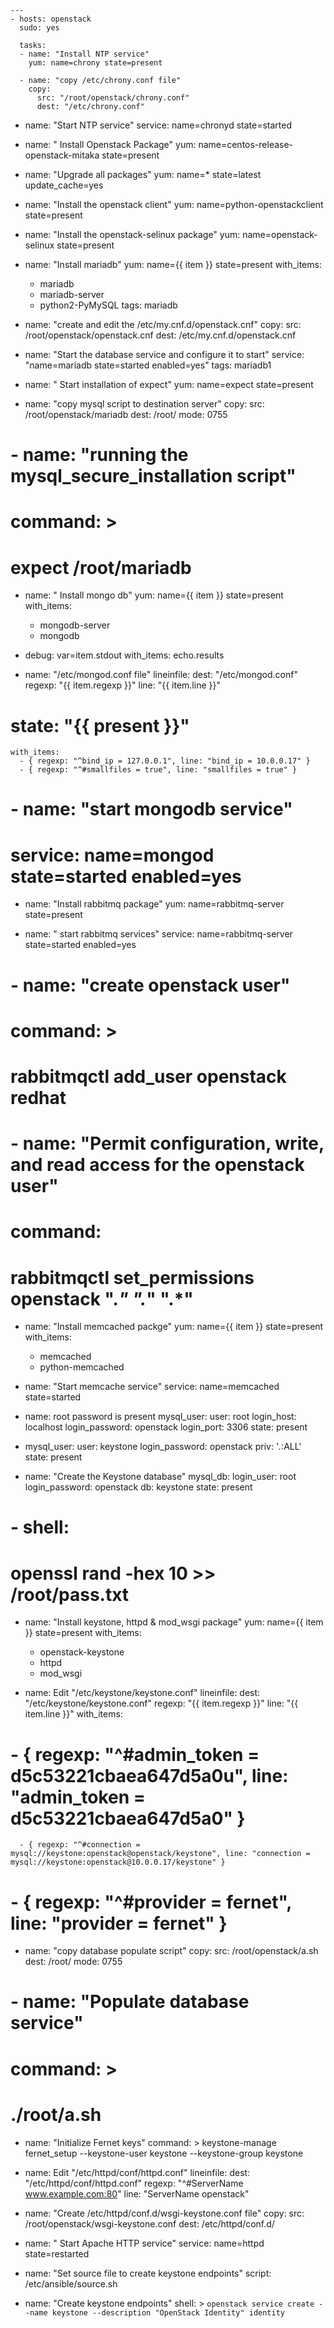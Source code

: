     ---
    - hosts: openstack
      sudo: yes

      tasks:
      - name: "Install NTP service"
        yum: name=chrony state=present

      - name: "copy /etc/chrony.conf file"
        copy:
          src: "/root/openstack/chrony.conf"
          dest: "/etc/chrony.conf"

  - name: "Start NTP service"
    service: name=chronyd state=started    

  - name: " Install Openstack Package"
    yum: name=centos-release-openstack-mitaka state=present
    
  - name: "Upgrade all packages"
    yum: name=* state=latest update_cache=yes
  - name: "Install the openstack client"
    yum: name=python-openstackclient state=present
  - name: "Install the openstack-selinux package"
    yum: name=openstack-selinux state=present

  - name: "Install mariadb"
    yum: name={{ item }} state=present
    with_items:
      - mariadb
      - mariadb-server
      - python2-PyMySQL
    tags: mariadb
 
  - name: "create and edit the /etc/my.cnf.d/openstack.cnf"
    copy:
     src: /root/openstack/openstack.cnf 
     dest: /etc/my.cnf.d/openstack.cnf

  - name: "Start the database service and configure it to start"
    service: "name=mariadb state=started enabled=yes"
    tags: mariadb1

  - name: " Start installation of expect"
    yum: name=expect state=present

  - name: "copy mysql script to destination server"
    copy:
     src: /root/openstack/mariadb
     dest: /root/
     mode: 0755 
     
#  - name: "running the mysql_secure_installation script"
#    command: >
#     expect /root/mariadb

  - name: " Install mongo db"
    yum: name={{ item }} state=present
    with_items:
      - mongodb-server
      - mongodb
  - debug: var=item.stdout
    with_items: echo.results


  - name:  "/etc/mongod.conf file" 
    lineinfile:
      dest: "/etc/mongod.conf"
      regexp: "{{ item.regexp }}"
      line: "{{ item.line }}"
#      state:  "{{ present }}"
    with_items:
      - { regexp: "^bind_ip = 127.0.0.1", line: "bind_ip = 10.0.0.17" }
      - { regexp: "^#smallfiles = true", line: "smallfiles = true" }

#  - name: "start mongodb service"
#    service: name=mongod state=started enabled=yes

  - name: "Install rabbitmq package"
    yum: name=rabbitmq-server state=present

  - name: " start rabbitmq services"
    service: name=rabbitmq-server state=started enabled=yes

# - name: "create openstack user"
#    command: >
#     rabbitmqctl add_user openstack redhat
#  - name: "Permit configuration, write, and read access for the openstack user"
#    command:
#     rabbitmqctl set_permissions openstack ".*" ".*" ".*"

  - name: "Install memcached packge"
    yum: name={{ item }} state=present
    with_items:
      - memcached
      - python-memcached

  - name: "Start memcache service"
    service: name=memcached state=started

  - name: root password is present
    mysql_user: 
      user: root 
      login_host: localhost 
      login_password: openstack 
      login_port: 3306
      state: present


  - mysql_user: 
      user: keystone
      login_password: openstack
      priv: '*.*:ALL'
      state: present

  - name: "Create the Keystone database"
    mysql_db: 
      login_user: root
      login_password: openstack
      db: keystone 
      state: present

#  - shell: 
#      openssl rand -hex 10 >> /root/pass.txt

  - name: "Install keystone, httpd & mod_wsgi package"
    yum: name={{ item }} state=present
    with_items:
      - openstack-keystone
      - httpd
      - mod_wsgi

  - name:  Edit "/etc/keystone/keystone.conf"
    lineinfile:
      dest: "/etc/keystone/keystone.conf"
      regexp: "{{ item.regexp }}"
      line: "{{ item.line }}"
    with_items:
#      - { regexp: "^#admin_token = d5c53221cbaea647d5a0u", line: "admin_token = d5c53221cbaea647d5a0" }
      - { regexp: "^#connection = mysql://keystone:openstack@openstack/keystone", line: "connection = mysql://keystone:openstack@10.0.0.17/keystone" }
#      - { regexp: "^#provider = fernet", line: "provider = fernet" }


  - name: "copy database populate script"
    copy:
     src: /root/openstack/a.sh
     dest: /root/
     mode: 0755

#  - name: "Populate database service"
#    command: >
#    ./root/a.sh

  - name: "Initialize Fernet keys"
    command: >
      keystone-manage fernet_setup --keystone-user keystone --keystone-group keystone
  - name:  Edit "/etc/httpd/conf/httpd.conf"
    lineinfile:
      dest: "/etc/httpd/conf/httpd.conf"
      regexp: "^#ServerName www.example.com:80"
      line: "ServerName openstack"

  - name: "Create /etc/httpd/conf.d/wsgi-keystone.conf file"
    copy:
     src: /root/openstack/wsgi-keystone.conf
     dest: /etc/httpd/conf.d/

  - name: " Start Apache HTTP service"
    service: name=httpd state=restarted

  - name: "Set source file to create keystone endpoints"
    script:  /etc/ansible/source.sh

  - name: "Create keystone endpoints"
    shell:  >
      `openstack service create --name keystone --description "OpenStack Identity" identity`
